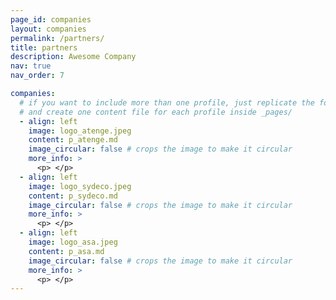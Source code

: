 ```yaml
---
page_id: companies
layout: companies
permalink: /partners/
title: partners
description: Awesome Company
nav: true
nav_order: 7

companies:
  # if you want to include more than one profile, just replicate the following block
  # and create one content file for each profile inside _pages/
  - align: left
    image: logo_atenge.jpeg
    content: p_atenge.md
    image_circular: false # crops the image to make it circular
    more_info: >
      <p> </p>
  - align: left
    image: logo_sydeco.jpeg
    content: p_sydeco.md
    image_circular: false # crops the image to make it circular
    more_info: >
      <p> </p>
  - align: left
    image: logo_asa.jpeg
    content: p_asa.md
    image_circular: false # crops the image to make it circular
    more_info: >
      <p> </p>
---
```

